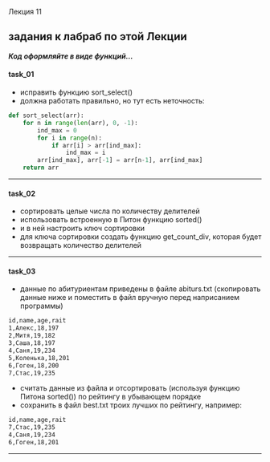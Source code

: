 Лекция 11  

## задания к лабраб по этой Лекции  

___Код оформляйте в виде функций...___  

#### task_01  

- исправить функцию sort_select()  
- должна работать правильно, но тут есть неточность:  

```py
def sort_select(arr):
    for n in range(len(arr), 0, -1):
        ind_max = 0
        for i in range(n):
            if arr[i] > arr[ind_max]:
                ind_max = i
        arr[ind_max], arr[-1] = arr[n-1], arr[ind_max]
    return arr
```

---  

#### task_02  

- сортировать целые числа по количеству делителей  
- использовать встроенную в Питон функцию sorted()  
- и в ней настроить ключ сортировки  
- для ключа сортировки создать функцию get_count_div, которая будет возвращать количество делителей  

---  

#### task_03  

- данные по абитуриентам приведены в файле abiturs.txt (скопировать данные ниже и поместить в файл вручную перед наприсанием программы)  

```txt
id,name,age,rait
1,Алекс,18,197
2,Митя,19,182
3,Саша,18,197
4,Саня,19,234
5,Коленька,18,201
6,Гоген,18,200
7,Стас,19,235
```

- считать данные из файла и отсортировать (используя функцию Питона sorted()) по рейтингу в убывающем порядке  
- сохранить в файл best.txt троих лучших по рейтингу, например:  
```txt
id,name,age,rait
7,Стас,19,235
4,Саня,19,234
6,Гоген,18,201
```

---  
